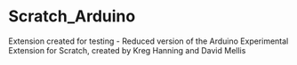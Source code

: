 # Scratch_Arduino
Extension created for testing - Reduced version of the Arduino Experimental Extension for Scratch, created by Kreg Hanning and David Mellis
